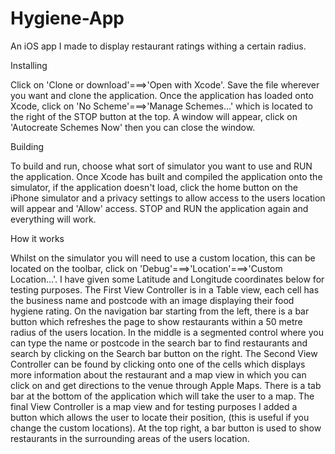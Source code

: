 # Hygiene-App
An iOS app I made to display restaurant ratings withing a certain radius.

Installing

Click on 'Clone or download'===>'Open with Xcode'. Save the file wherever you want and clone the application.
Once the application has loaded onto Xcode, click on 'No Scheme'===>'Manage Schemes...' which is located to the right of the STOP button at the top.
A window will appear, click on 'Autocreate Schemes Now' then you can close the window.

Building

To build and run, choose what sort of simulator you want to use and RUN the application. Once Xcode has built and compiled the application onto the simulator, if the application doesn't load, click the home button on the iPhone simulator and a privacy settings to allow access to the users location will appear and 'Allow' access. STOP and RUN the application again and everything will work.

How it works

Whilst on the simulator you will need to use a custom location, this can be located on the toolbar, click on 'Debug'===>'Location'===>'Custom Location...'. I have given some Latitude and Longitude coordinates below for testing purposes.
The First View Controller is in a Table view, each cell has the business name and postcode with an image displaying their food hygiene rating. On the navigation bar starting from the left, there is a bar button which refreshes the page to show restaurants within a 50 metre radius of the users location. In the middle is a segmented control where you can type the name or postcode in the search bar to find restaurants and search by clicking on the Search bar button on the right.
The Second View Controller can be found by clicking onto one of the cells which displays more information about the restaurant and a map view in which you can click on and get directions to the venue through Apple Maps.
There is a tab bar at the bottom of the application which will take the user to a map.
The final View Controller is a map view and for testing purposes I added a button which allows the user to locate their position, (this is useful if you change the custom locations). At the top right, a bar button is used to show restaurants in the surrounding areas of the users location.
